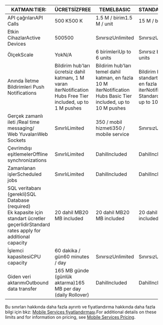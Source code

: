 
| <span data-ttu-id="b65d4-101">KATMAN:</span><span class="sxs-lookup"><span data-stu-id="b65d4-101">TIER:</span></span> | <span data-ttu-id="b65d4-102">ÜCRETSİZ</span><span class="sxs-lookup"><span data-stu-id="b65d4-102">FREE</span></span> | <span data-ttu-id="b65d4-103">TEMEL</span><span class="sxs-lookup"><span data-stu-id="b65d4-103">BASIC</span></span> | <span data-ttu-id="b65d4-104">STANDART</span><span class="sxs-lookup"><span data-stu-id="b65d4-104">STANDARD</span></span> |
| --- | --- | --- | --- |
| <span data-ttu-id="b65d4-105">API çağrıları</span><span class="sxs-lookup"><span data-stu-id="b65d4-105">API Calls</span></span> |<span data-ttu-id="b65d4-106">500 K</span><span class="sxs-lookup"><span data-stu-id="b65d4-106">500 K</span></span> |<span data-ttu-id="b65d4-107">1.5 M / birim</span><span class="sxs-lookup"><span data-stu-id="b65d4-107">1.5 M / unit</span></span> |<span data-ttu-id="b65d4-108">15 M / birim</span><span class="sxs-lookup"><span data-stu-id="b65d4-108">15 M / unit</span></span> |
| <span data-ttu-id="b65d4-109">Etkin Cihazlar</span><span class="sxs-lookup"><span data-stu-id="b65d4-109">Active Devices</span></span> |<span data-ttu-id="b65d4-110">500</span><span class="sxs-lookup"><span data-stu-id="b65d4-110">500</span></span> |<span data-ttu-id="b65d4-111">Sınırsız</span><span class="sxs-lookup"><span data-stu-id="b65d4-111">Unlimited</span></span> |<span data-ttu-id="b65d4-112">Sınırsız</span><span class="sxs-lookup"><span data-stu-id="b65d4-112">Unlimited</span></span> |
| <span data-ttu-id="b65d4-113">Ölçek</span><span class="sxs-lookup"><span data-stu-id="b65d4-113">Scale</span></span> |<span data-ttu-id="b65d4-114">Yok</span><span class="sxs-lookup"><span data-stu-id="b65d4-114">N/A</span></span> |<span data-ttu-id="b65d4-115">6 birimleri</span><span class="sxs-lookup"><span data-stu-id="b65d4-115">Up to 6 units</span></span> |<span data-ttu-id="b65d4-116">Sınırsız birim</span><span class="sxs-lookup"><span data-stu-id="b65d4-116">Unlimited units</span></span> |
| <span data-ttu-id="b65d4-117">Anında İletme Bildirimleri </span><span class="sxs-lookup"><span data-stu-id="b65d4-117">Push Notifications</span></span> |<span data-ttu-id="b65d4-118">Bildirim hub'ları ücretsiz dahil katmanı, 1 M varan iter</span><span class="sxs-lookup"><span data-stu-id="b65d4-118">Notification Hubs Free Tier included, up to 1 M pushes</span></span> |<span data-ttu-id="b65d4-119">Bildirim hub'ları temel dahil katman, en fazla 10 M iter</span><span class="sxs-lookup"><span data-stu-id="b65d4-119">Notification Hubs Basic Tier included, up to 10 M pushes</span></span> |<span data-ttu-id="b65d4-120">Bildirim hub'ları standart dahil katman, en fazla 10 M iter</span><span class="sxs-lookup"><span data-stu-id="b65d4-120">Notification Hubs Standard Tier included, up to 10 M pushes</span></span> |
| <span data-ttu-id="b65d4-121">Gerçek zamanlı ileti /</span><span class="sxs-lookup"><span data-stu-id="b65d4-121">Real time messaging/</span></span><br/><span data-ttu-id="b65d4-122">Web Yuvaları</span><span class="sxs-lookup"><span data-stu-id="b65d4-122">Web Sockets</span></span> |<span data-ttu-id="b65d4-123">Sınırlı</span><span class="sxs-lookup"><span data-stu-id="b65d4-123">Limited</span></span> |<span data-ttu-id="b65d4-124">350 / mobil hizmeti</span><span class="sxs-lookup"><span data-stu-id="b65d4-124">350 / mobile service</span></span> |<span data-ttu-id="b65d4-125">Sınırsız</span><span class="sxs-lookup"><span data-stu-id="b65d4-125">Unlimited</span></span> |
| <span data-ttu-id="b65d4-126">Çevrimdışı eşitlemeler</span><span class="sxs-lookup"><span data-stu-id="b65d4-126">Offline synchronizations</span></span> |<span data-ttu-id="b65d4-127">Sınırlı</span><span class="sxs-lookup"><span data-stu-id="b65d4-127">Limited</span></span> |<span data-ttu-id="b65d4-128">Dahil</span><span class="sxs-lookup"><span data-stu-id="b65d4-128">Included</span></span> |<span data-ttu-id="b65d4-129">Dahil</span><span class="sxs-lookup"><span data-stu-id="b65d4-129">Included</span></span> |
| <span data-ttu-id="b65d4-130">Zamanlanan işler</span><span class="sxs-lookup"><span data-stu-id="b65d4-130">Scheduled jobs</span></span> |<span data-ttu-id="b65d4-131">Sınırlı</span><span class="sxs-lookup"><span data-stu-id="b65d4-131">Limited</span></span> |<span data-ttu-id="b65d4-132">Dahil</span><span class="sxs-lookup"><span data-stu-id="b65d4-132">Included</span></span> |<span data-ttu-id="b65d4-133">Dahil</span><span class="sxs-lookup"><span data-stu-id="b65d4-133">Included</span></span> |
| <span data-ttu-id="b65d4-134">SQL veritabanı (gerekli)</span><span class="sxs-lookup"><span data-stu-id="b65d4-134">SQL Database (required)</span></span> <br/><span data-ttu-id="b65d4-135">Ek kapasite için standart ücretler geçerlidir</span><span class="sxs-lookup"><span data-stu-id="b65d4-135">Standard rates apply for additional capacity</span></span> |<span data-ttu-id="b65d4-136">20 dahil MB</span><span class="sxs-lookup"><span data-stu-id="b65d4-136">20 MB included</span></span> |<span data-ttu-id="b65d4-137">20 dahil MB</span><span class="sxs-lookup"><span data-stu-id="b65d4-137">20 MB included</span></span> |<span data-ttu-id="b65d4-138">20 dahil MB</span><span class="sxs-lookup"><span data-stu-id="b65d4-138">20 MB included</span></span> |
| <span data-ttu-id="b65d4-139">İşlemci kapasitesi</span><span class="sxs-lookup"><span data-stu-id="b65d4-139">CPU capacity</span></span> |<span data-ttu-id="b65d4-140">60 dakika / gün</span><span class="sxs-lookup"><span data-stu-id="b65d4-140">60 minutes / day</span></span> |<span data-ttu-id="b65d4-141">Sınırsız</span><span class="sxs-lookup"><span data-stu-id="b65d4-141">Unlimited</span></span> |<span data-ttu-id="b65d4-142">Sınırsız</span><span class="sxs-lookup"><span data-stu-id="b65d4-142">Unlimited</span></span> |
| <span data-ttu-id="b65d4-143">Giden veri aktarımı</span><span class="sxs-lookup"><span data-stu-id="b65d4-143">Outbound data transfer</span></span> |<span data-ttu-id="b65d4-144">165 MB günde (günlük aktarma)</span><span class="sxs-lookup"><span data-stu-id="b65d4-144">165 MB per day (daily Rollover)</span></span> |<span data-ttu-id="b65d4-145">Dahil</span><span class="sxs-lookup"><span data-stu-id="b65d4-145">Included</span></span> |<span data-ttu-id="b65d4-146">Dahil</span><span class="sxs-lookup"><span data-stu-id="b65d4-146">Included</span></span> |

<span data-ttu-id="b65d4-147">Bu sınırları hakkında daha fazla ayrıntı ve fiyatlandırma hakkında daha fazla bilgi için bkz: [Mobile Services fiyatlandırması](https://azure.microsoft.com/pricing/details/mobile-services/).</span><span class="sxs-lookup"><span data-stu-id="b65d4-147">For additional details on these limits and for information on pricing, see [Mobile Services Pricing](https://azure.microsoft.com/pricing/details/mobile-services/).</span></span> 

